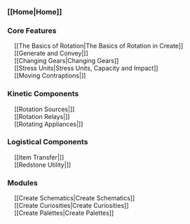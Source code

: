 ### [[Home|Home]]

### Core Features
&nbsp; &nbsp; [[The Basics of Rotation|The Basics of Rotation in Create]]<br>
&nbsp; &nbsp; [[Generate and Convey|]]<br>
&nbsp; &nbsp; [[Changing Gears|Changing Gears]]<br>
&nbsp; &nbsp; [[Stress Units|Stress Units, Capacity and Impact]]<br>
&nbsp; &nbsp; [[Moving Contraptions|]]

### Kinetic Components
&nbsp; &nbsp; [[Rotation Sources|]]<br>
&nbsp; &nbsp; [[Rotation Relays|]]<br>
&nbsp; &nbsp; [[Rotating Appliances|]]

### Logistical Components
&nbsp; &nbsp; [[Item Transfer|]]<br>
&nbsp; &nbsp; [[Redstone Utility|]]

### Modules
&nbsp; &nbsp; [[Create Schematics|Create Schematics]]<br>
&nbsp; &nbsp; [[Create Curiosities|Create Curiosities]]<br>
&nbsp; &nbsp; [[Create Palettes|Create Palettes]]